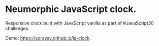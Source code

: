 # Neumorphic JavaScript clock.

Responsive clock built with JavaScript vanilla as part of #JavaScript30 challenges.

Demo: https://sorayav.github.io/js-clock.

